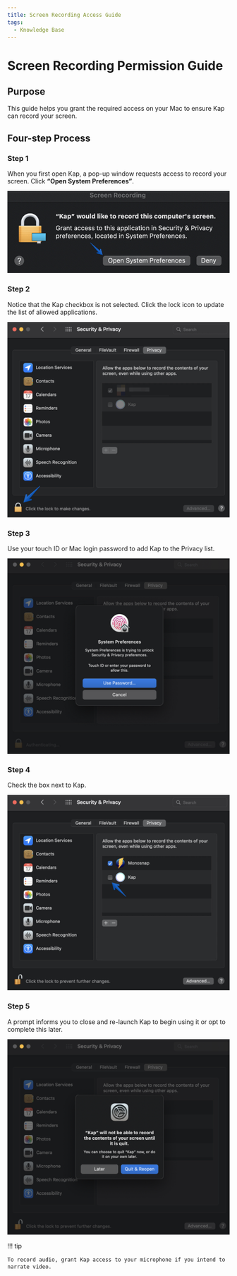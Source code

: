 ```yaml
---
title: Screen Recording Access Guide
tags:
  - Knowledge Base
---
```


# Screen Recording Permission Guide

## **Purpose**

This guide helps you grant the required access on your Mac to ensure Kap can record your screen.

## **Four-step Process**

### Step 1

When you first open Kap, a pop-up window requests access to record your screen. Click **“Open System Preferences”**.

![System Preferences](../../assets/img/Screen-Recording-Permission-Guide_393254_images/360497.jpg)

### Step 2

Notice that the Kap checkbox is not selected. Click the lock icon to update the list of allowed applications.

![Privacy settings](../../assets/img/Screen-Recording-Permission-Guide_393254_images/393279.jpg)

### Step 3

Use your touch ID or Mac login password to add Kap to the Privacy list.

![System Preferences](../../assets/img/Screen-Recording-Permission-Guide_393254_images/327753.jpg)

### Step 4

Check the box next to Kap.

![Setting up Privacy permissions for Kap](../../assets/img/Screen-Recording-Permission-Guide_393254_images/393289.png)

### Step 5

A prompt informs you to close and re-launch Kap to begin using it or opt to complete this later.

![Prompt to quit Kap to record screen after granting permissions](../../assets/img/Screen-Recording-Permission-Guide_393254_images/393299.jpg)

!!! tip

    To record audio, grant Kap access to your microphone if you intend to narrate video.

